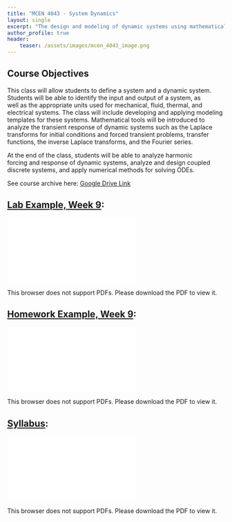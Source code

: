 ```yaml
---
title: "MCEN 4043 - System Dynamics"
layout: single
excerpt: "The design and modeling of dynamic systems using mathematical tools."
author_profile: true
header:
    teaser: /assets/images/mcen_4043_image.png
---
```


## Course Objectives 

This class will allow students to define a system and a dynamic system. Students will be able to identify the input and output of a system, as well as the appropriate units used for mechanical, fluid, thermal, and electrical systems. The class will include developing and applying modeling templates for these systems. Mathematical tools will be introduced to analyze the transient response of dynamic systems such as the Laplace transforms for initial conditions and forced transient problems, transfer functions, the inverse Laplace transforms, and the Fourier series.

At the end of the class, students will be able to analyze harmonic 
forcing and response of dynamic systems, analyze and design coupled 
discrete systems, and apply numerical methods for solving ODEs.

See course archive here: [Google Drive Link](https://drive.google.com/drive/folders/0Bx-cli2KeHSBRVBRTkwyaEpIcUE?resourcekey=0-hgoplL_Okyl9peVD6Hvakw&usp=drive_link)

## [Lab Example, Week 9](/assets/pdfs/mcen_4043_lab9.pdf):
<object data="/assets/pdfs/mcen_4043_lab9.pdf" type="application/pdf" width="700px" height="700px">
    <embed src="/assets/pdfs/mcen_4043_lab9.pdf">
        <p>This browser does not support PDFs. Please download the PDF to view it.</p>
    </embed>
</object>

## [Homework Example, Week 9](/assets/pdfs/mcen_4043_hw9.pdf):
<object data="/assets/pdfs/mcen_4043_hw9.pdf" type="application/pdf" width="700px" height="700px">
    <embed src="/assets/pdfs/mcen_4043_hw9.pdf">
        <p>This browser does not support PDFs. Please download the PDF to view it.</p>
    </embed>
</object>

## [Syllabus](/assets/pdfs/mcen_4043_Syllabus.pdf):
<object data="/assets/pdfs/mcen_4043_Syllabus.pdf" type="application/pdf" width="700px" height="700px">
    <embed src="/assets/pdfs/mcen_4043_Syllabus.pdf">
        <p>This browser does not support PDFs. Please download the PDF to view it.</p>
    </embed>
</object>


